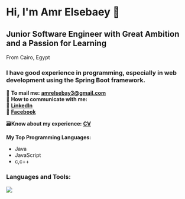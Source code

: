 # Hi, I'm Amr Elsebaey 👋
## Junior Software Engineer with Great Ambition and a Passion for Learning
From Cairo, Egypt

### I have good experience in programming, especially in web development using the Spring Boot framework.

📧 **To mail me:** **[amrelsebay3@gmail.com](mailto:amrelsebay3@gmail.com)**  
📧 **How to communicate with me:**  
🔗 **[LinkedIn](https://www.linkedin.com/in/amr-elsebaey/)**  
🔗 **[Facebook](https://www.facebook.com/amrelseba3y.1999)**  

🗃️**Know about my experience:** **[CV](https://drive.google.com/file/d/14cMUCDrSslieqfjamkO6yU5lx-osVj97/view?usp=sharing)**

**My Top Programming Languages:**
- Java  
- JavaScript
- c,c++

### Languages and Tools:
<p>
  <img src="https://skillicons.dev/icons?i=java,spring,postman,c,cpp,css,eclipse
  ,git,github,html,idea"/>    
</p>

